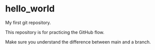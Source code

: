 # hello_world
My first git repository.

This repository is for practicing the GitHub flow.

Make sure you understand the difference between main and a branch.
